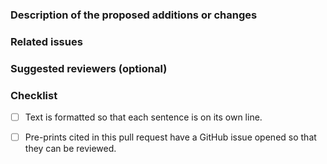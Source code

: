 <!-- Hi there! Please use the template below as a guide for opening a pull request.
This template is designed to help the pull request process go smoother.
If anything doesn't make sense to you, please open the pull request anyway and leave entries blank as needed.
Thank you for your contribution!! -->

### Description of the proposed additions or changes
<!-- If the additions or changes aren't self explanatory feel free to leave a description or notes here. -->


### Related issues
<!-- GitHub will link issues to pull requests if you list the related issue numbers like "#2, #17". -->


### Suggested reviewers (optional)
<!-- If there are particular people you think should review this pull request, please list their GitHub handle like "@rando2".-->


### Checklist
<!-- Please mark the following tasks as complete by putting an "x" in the box like "[x]".
If a particular item is not applicable to your pull request, please delete the item. -->
- [ ] Text is formatted so that each sentence is on its own line.
<!-- see why this is recommended here:https://github.com/greenelab/covid19-review/blob/627a5f45a2d1fcb2150d1466df63bb848f22a3d4/USAGE.md#manubot-markdown -->
- [ ] Pre-prints cited in this pull request have a GitHub issue opened so that they can be reviewed.
